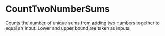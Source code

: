 # CountTwoNumberSums
Counts the number of unique sums from adding two numbers together to equal an input. Lower and upper bound are taken as inputs.
